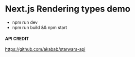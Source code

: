 # Next.js Rendering types demo
- npm run dev
- npm run build && npm start 

#### API CREDIT
https://github.com/akabab/starwars-api